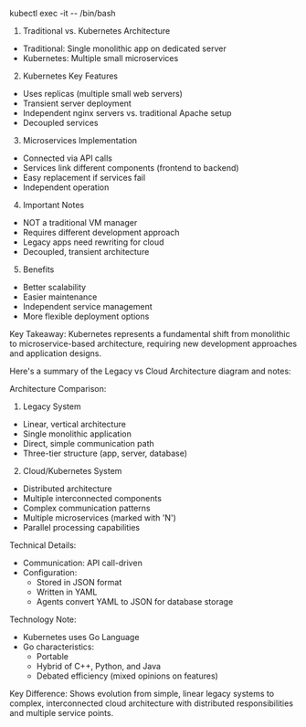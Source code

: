 kubectl exec -i​t <Pod-Name> -- /bin/bash


1. Traditional vs. Kubernetes Architecture
- Traditional: Single monolithic app on dedicated server
- Kubernetes: Multiple small microservices

2. Kubernetes Key Features
- Uses replicas (multiple small web servers)
- Transient server deployment
- Independent nginx servers vs. traditional Apache setup
- Decoupled services

3. Microservices Implementation
- Connected via API calls
- Services link different components (frontend to backend)
- Easy replacement if services fail
- Independent operation

4. Important Notes
- NOT a traditional VM manager
- Requires different development approach
- Legacy apps need rewriting for cloud
- Decoupled, transient architecture

5. Benefits
- Better scalability
- Easier maintenance
- Independent service management
- More flexible deployment options

Key Takeaway: Kubernetes represents a fundamental shift from monolithic to microservice-based architecture, requiring new development approaches and application designs.


Here's a summary of the Legacy vs Cloud Architecture diagram and notes:

Architecture Comparison:
1. Legacy System
- Linear, vertical architecture
- Single monolithic application
- Direct, simple communication path
- Three-tier structure (app, server, database)

2. Cloud/Kubernetes System
- Distributed architecture
- Multiple interconnected components
- Complex communication patterns
- Multiple microservices (marked with 'N')
- Parallel processing capabilities

Technical Details:
- Communication: API call-driven
- Configuration: 
  * Stored in JSON format
  * Written in YAML
  * Agents convert YAML to JSON for database storage

Technology Note:
- Kubernetes uses Go Language
- Go characteristics:
  * Portable
  * Hybrid of C++, Python, and Java
  * Debated efficiency (mixed opinions on features)

Key Difference: Shows evolution from simple, linear legacy systems to complex, interconnected cloud architecture with distributed responsibilities and multiple service points.
